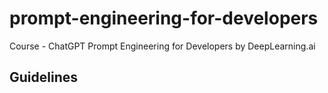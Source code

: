# prompt-engineering-for-developers

Course - ChatGPT Prompt Engineering for Developers by DeepLearning.ai


## Guidelines
